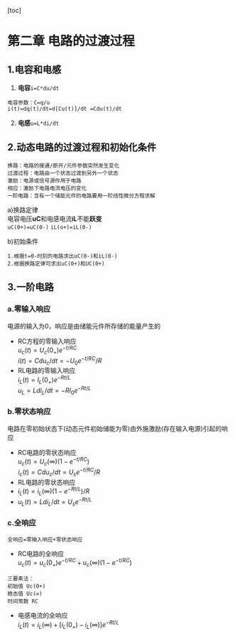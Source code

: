 
[toc]

# 第二章 电路的过渡过程
## 1.电容和电感  
1. **电容**`i=C*du/dt`
```
电容参数：C=q/u
i(t)=dq(t)/dt=d[Cu(t)]/dt =Cdu(t)/dt
```
2. **电感**`u=L*di/dt`
## 2.动态电路的过渡过程和初始化条件
```
换路：电路的接通/断开/元件参数突然发生变化
过渡过程：电路由一个状态过渡到另外一个状态
激励：电源或信号源作用于电路
相应：激励下电路电流电压的变化
一阶电路：含有一个储能元件的电路要用一阶线性微分方程求解
```
a)换路定律  
电容电压**uC**和电感电流**iL**不能**跃变**  
`uC(0+)=uC(0-)` `iL(o+)=iL(0-)`  

b)初始条件
```
1.根据t=0-时刻的电路求出uC(0-)和iL(0-)
2.根据换路定律可求出uC(0+)和UC(0+)
```
## 3.一阶电路
### a.零输入响应
电源的输入为0，响应是由储能元件所存储的能量产生的
- RC方程的零输入响应  
$u_c(t)=U_c(0_+)e^{-t/RC}$  
$i(t)=Cdu_c/dt=-U_0e^{-t/RC}/R$
- RL电路的零输入响应  
$i_L(t)=I_L(0_+)e^{-Rt/L}$  
$u_L=Ldi_L/dt=-RI_0e^{-Rt/L}$
### b.零状态响应
电路在零初始状态下(动态元件初始储能为零)由外施激励(存在输入电源)引起的响应
- RC电路的零状态响应  
$u_c(t)=U_c(∞)(1-e^{-t/RC})$  
$i_c(t)=Cdu_c/dt=U_se^{-t/RC}/R$
- RL电路的零状态响应  
- $i_L(t)=i_L(∞)(1-e^{-Rt/L})/R$  
- $u_L(t)=Ldi_L/dt=U_se^{-Rt/L}$
### c.全响应
`全响应=零输入响应+零状态响应`
- RC电路的全响应  
$u_c(t)=u_c(0_+)e^{-t/RC}+u_c(∞)(1-e^{-t/RC})$
```
三要素法：
初始值 Uc(0+)
稳态值 Uc(∞)
时间常数 RC
```
- 电感电流的全响应  
$i_L(t)=i_L(∞)+[i_L(0_+)-i_L(∞)]e^{-Rt/L}$  
  
